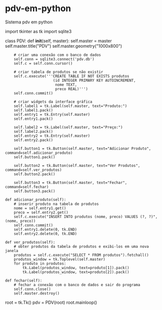 # pdv-em-python
Sistema pdv em python


import tkinter as tk
import sqlite3

class PDV:
    def __init__(self, master):
        self.master = master
        self.master.title("PDV")
        self.master.geometry("1000x800")
        
        # criar uma conexão com o banco de dados
        self.conn = sqlite3.connect('pdv.db')
        self.c = self.conn.cursor()
        
        # criar tabela de produtos se não existir
        self.c.execute('''CREATE TABLE IF NOT EXISTS produtos
                          (id INTEGER PRIMARY KEY AUTOINCREMENT,
                           nome TEXT,
                           preco REAL)''')
        self.conn.commit()
        
        # criar widgets da interface gráfica
        self.label1 = tk.Label(self.master, text="Produto:")
        self.label1.pack()
        self.entry1 = tk.Entry(self.master)
        self.entry1.pack()
        
        self.label2 = tk.Label(self.master, text="Preço:")
        self.label2.pack()
        self.entry2 = tk.Entry(self.master)
        self.entry2.pack()
        
        self.button1 = tk.Button(self.master, text="Adicionar Produto", command=self.adicionar_produto)
        self.button1.pack()
        
        self.button2 = tk.Button(self.master, text="Ver Produtos", command=self.ver_produtos)
        self.button2.pack()
        
        self.button3 = tk.Button(self.master, text="Fechar", command=self.fechar)
        self.button3.pack()
    
    def adicionar_produto(self):
        # inserir produto na tabela de produtos
        nome = self.entry1.get()
        preco = self.entry2.get()
        self.c.execute("INSERT INTO produtos (nome, preco) VALUES (?, ?)", (nome, preco))
        self.conn.commit()
        self.entry1.delete(0, tk.END)
        self.entry2.delete(0, tk.END)
    
    def ver_produtos(self):
        # obter produtos da tabela de produtos e exibi-los em uma nova janela
        produtos = self.c.execute("SELECT * FROM produtos").fetchall()
        produtos_window = tk.Toplevel(self.master)
        for produto in produtos:
            tk.Label(produtos_window, text=produto[1]).pack()
            tk.Label(produtos_window, text=produto[2]).pack()
    
    def fechar(self):
        # fechar a conexão com o banco de dados e sair do programa
        self.conn.close()
        self.master.destroy()

root = tk.Tk()
pdv = PDV(root)
root.mainloop()
